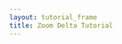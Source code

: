 ```yaml
---
layout: tutorial_frame
title: Zoom Delta Tutorial
---
```

<script>

	var mad = L.latLng([40.40, -3.7]);

	var map = L.map('map', {
		minZoom: 3,
		maxZoom: 6
	});

	var cartodbAttribution = '&copy; <a href="http://www.openstreetmap.org/copyright">OpenStreetMap</a> contributors, &copy; <a href="http://cartodb.com/attributions">CartoDB</a>';

	var positron = L.tileLayer('http://{s}.basemaps.cartocdn.com/light_all/{z}/{x}/{y}.png', {
		attribution: cartodbAttribution,
		minZoom: 4,
		maxZoom: 5
	}).addTo(map);


	var timeouts = [];

	function zoomCycle(){
		map.setView(mad,3);
		timeouts = [];
		timeouts.push(setTimeout(function(){ map.setView(mad, 4); },  2000));
		timeouts.push(setTimeout(function(){ map.setView(mad, 5); },  4000));
		timeouts.push(setTimeout(function(){ map.setView(mad, 6); },  6000));
		timeouts.push(setTimeout(function(){ map.setView(mad, 5); },  8000));
		timeouts.push(setTimeout(function(){ map.setView(mad, 4); }, 10000));
	}
	zoomCycle();

	var zoomingInterval = setInterval(zoomCycle, 12000);

	var ZoomViewer = L.Control.extend({
		onAdd: function(){

			var container= L.DomUtil.create('div');
			var gauge = L.DomUtil.create('div');
			container.style.width = '200px';
			container.style.background = 'rgba(255,255,255,0.5)';
			container.style.textAlign = 'left';
			map.on('zoomstart zoom zoomend', function(ev){
				gauge.innerHTML = 'Zoom level: ' + map.getZoom();
			})
			container.appendChild(gauge);
			var stopButton = L.DomUtil.create('button');
			stopButton.innerHTML = 'Stop auto-zooming';
			L.DomEvent.on(stopButton, 'click', function(){
				clearInterval(zoomingInterval);
				for (var i in timeouts) { clearTimeout(timeouts[i]); }
			});
			container.appendChild(stopButton);
			return container;
		}
	});

	(new ZoomViewer).addTo(map);

</script>
